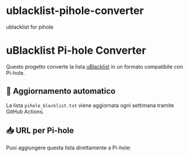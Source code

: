 # ublacklist-pihole-converter
ublacklist for pihole

# uBlacklist Pi-hole Converter

Questo progetto converte la lista [uBlacklist](https://github.com/gorhill/uBlacklist) in un formato compatibile con Pi-hole.

## 🔄 Aggiornamento automatico

La lista `pihole_blocklist.txt` viene aggiornata ogni settimana tramite GitHub Actions.

## 📥 URL per Pi-hole

Puoi aggiungere questa lista direttamente a Pi-hole:


